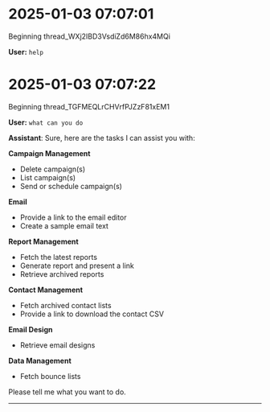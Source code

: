 # 2025-01-03 07:07:01
Beginning thread_WXj2IBD3VsdiZd6M86hx4MQi

**User:** `help`
# 2025-01-03 07:07:22
Beginning thread_TGFMEQLrCHVrfPJZzF81xEM1

**User:** `what can you do`

**Assistant**:
Sure, here are the tasks I can assist you with:

**Campaign Management**
- Delete campaign(s)
- List campaign(s)
- Send or schedule campaign(s)

**Email**
- Provide a link to the email editor
- Create a sample email text

**Report Management**
- Fetch the latest reports
- Generate report and present a link
- Retrieve archived reports 

**Contact Management**
- Fetch archived contact lists
- Provide a link to download the contact CSV

**Email Design**
- Retrieve email designs

**Data Management**
- Fetch bounce lists

Please tell me what you want to do.

---
